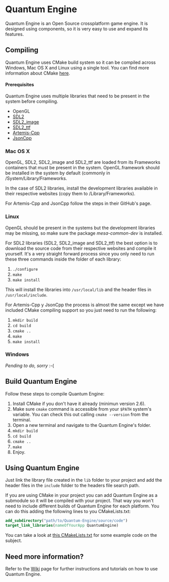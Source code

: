 Quantum Engine
=======

Quantum Engine is an Open Source crossplatform game engine. It is designed using components, so it is very easy to use and expand its features.

## Compiling

Quantum Engine uses CMake build system so it can be compiled across Windows, Mac OS X and Linux using a single tool. You can find more information about CMake [here](http://www.cmake.org/).

#### Prerequisites

Quantum Engine uses multiple libraries that need to be present in the system before compiling.
* OpenGL
* [SDL2](http://www.libsdl.org/download-2.0.php)
* [SDL2_image](http://www.libsdl.org/projects/SDL_image/)
* [SDL2_ttf](http://www.libsdl.org/projects/SDL_ttf/)
* [Artemis-Cpp](https://github.com/L4D15/Artemis-Cpp)
* [JsonCpp](https://github.com/L4D15/jsoncpp)

### Mac OS X
OpenGL, SDL2, SDL2_image and SDL2_ttf are loaded from its Frameworks containers that must be present in the system. OpenGL.framework should be installed in the system by default (commonly in /System/Library/Frameworks.

In the case of SDL2 libraries, install the development libraries available in their respective websites (copy them to /Library/Frameworks).

For Artemis-Cpp and JsonCpp follow the steps in their GitHub's page.

### Linux
OpenGL should be present in the systems but the development libraries may be missing, so make sure the package _mesa-common-dev_ is installed.

For SDL2 libraries (SDL2, SDL2_image and SDL2_ttf) the best option is to download the source code from their respective websites and compile it yourself. It's a very straight forward process since you only need to run these three commands inside the folder of each library:

1. `./configure`
2. `make`
3. `make install`

This will install the libraries into `/usr/local/lib` and the header files in `/usr/local/include`.

For Artemis-Cpp y JsonCpp the process is almost the same except we have included CMake compiling support so you just need to run the following:

1. `mkdir build`
2. `cd build`
3. `cmake ..`
4. `make`
5. `make install`

### Windows

_Pending to do, sorry_ :-(

## Build Quantum Engine
Follow these steps to compile Quantum Engine:

1. Install CMake if you don't have it already (minimun version 2.6).
2. Make sure `cmake` command is accessible from your `$PATH` system's variable. You can check this out calling `cmake --version` from the terminal.
3. Open a new terminal and navigate to the Quantum Engine's folder.
4. `mkdir build`
5. `cd build`
6. `cmake ..`
7. `make`
8. Enjoy.

## Using Quantum Engine

Just link the library file created in the `lib` folder to your project and add the header files in the `include` folder to the headers file search path.

If you are using CMake in your project you can add Quantum Engine as a submodule so it will be compiled with your project. That way you won't need to include different builds of Quantum Engine for each platform. You can do this adding the following lines to you CMakeLists.txt:

````CMake
add_subdirectory("path/to/Quantum-Engine/source/code")
target_link_libraries(nameOfYourApp QuantumEngine)
````

You can take a look at [this CMakeLists.txt](https://github.com/L4D15/Quantum/blob/master/Source%20Code/CMakeLists.txt) for some example code on the subject.

## Need more information?
Refer to the [Wiki](https://github.com/L4D15/Quantum-Engine/wiki) page for further instructions and tutorials on how to use Quantum Engine.